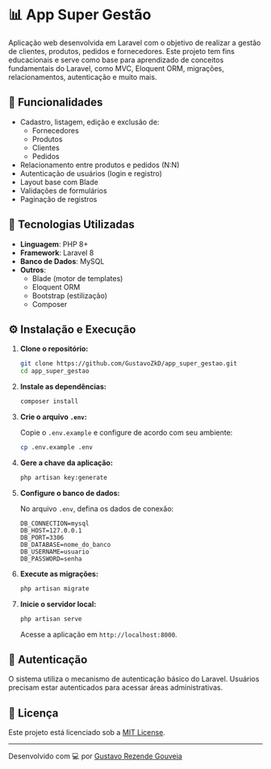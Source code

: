 # 📊 App Super Gestão

Aplicação web desenvolvida em Laravel com o objetivo de realizar a gestão de clientes, produtos, pedidos e fornecedores. Este projeto tem fins educacionais e serve como base para aprendizado de conceitos fundamentais do Laravel, como MVC, Eloquent ORM, migrações, relacionamentos, autenticação e muito mais.

## 🚀 Funcionalidades

- Cadastro, listagem, edição e exclusão de:
  - Fornecedores
  - Produtos
  - Clientes
  - Pedidos
- Relacionamento entre produtos e pedidos (N:N)
- Autenticação de usuários (login e registro)
- Layout base com Blade
- Validações de formulários
- Paginação de registros

## 🧰 Tecnologias Utilizadas

- **Linguagem**: PHP 8+
- **Framework**: Laravel 8
- **Banco de Dados**: MySQL
- **Outros**:
  - Blade (motor de templates)
  - Eloquent ORM
  - Bootstrap (estilização)
  - Composer

## ⚙️ Instalação e Execução

1. **Clone o repositório:**

   ```bash
   git clone https://github.com/GustavoZkD/app_super_gestao.git
   cd app_super_gestao
   ```

2. **Instale as dependências:**

   ```bash
   composer install
   ```

3. **Crie o arquivo `.env`:**

   Copie o `.env.example` e configure de acordo com seu ambiente:

   ```bash
   cp .env.example .env
   ```

4. **Gere a chave da aplicação:**

   ```bash
   php artisan key:generate
   ```

5. **Configure o banco de dados:**

   No arquivo `.env`, defina os dados de conexão:

   ```env
   DB_CONNECTION=mysql
   DB_HOST=127.0.0.1
   DB_PORT=3306
   DB_DATABASE=nome_do_banco
   DB_USERNAME=usuario
   DB_PASSWORD=senha
   ```

6. **Execute as migrações:**

   ```bash
   php artisan migrate
   ```

7. **Inicie o servidor local:**

   ```bash
   php artisan serve
   ```

   Acesse a aplicação em `http://localhost:8000`.

## 🔐 Autenticação

O sistema utiliza o mecanismo de autenticação básico do Laravel. Usuários precisam estar autenticados para acessar áreas administrativas.

## 📝 Licença

Este projeto está licenciado sob a [MIT License](LICENSE).

---

Desenvolvido com 💻 por [Gustavo Rezende Gouveia](https://github.com/GustavoZkD)